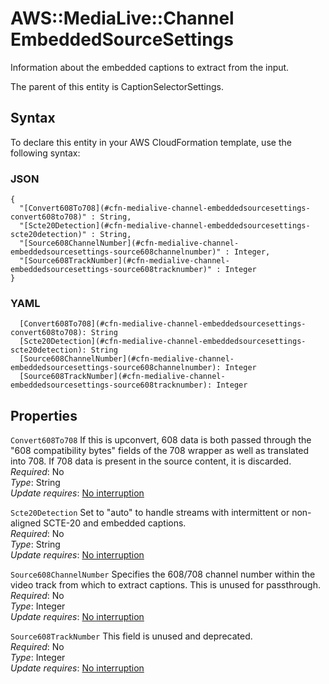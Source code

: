 # AWS::MediaLive::Channel EmbeddedSourceSettings<a name="aws-properties-medialive-channel-embeddedsourcesettings"></a>

Information about the embedded captions to extract from the input\.

The parent of this entity is CaptionSelectorSettings\.

## Syntax<a name="aws-properties-medialive-channel-embeddedsourcesettings-syntax"></a>

To declare this entity in your AWS CloudFormation template, use the following syntax:

### JSON<a name="aws-properties-medialive-channel-embeddedsourcesettings-syntax.json"></a>

```
{
  "[Convert608To708](#cfn-medialive-channel-embeddedsourcesettings-convert608to708)" : String,
  "[Scte20Detection](#cfn-medialive-channel-embeddedsourcesettings-scte20detection)" : String,
  "[Source608ChannelNumber](#cfn-medialive-channel-embeddedsourcesettings-source608channelnumber)" : Integer,
  "[Source608TrackNumber](#cfn-medialive-channel-embeddedsourcesettings-source608tracknumber)" : Integer
}
```

### YAML<a name="aws-properties-medialive-channel-embeddedsourcesettings-syntax.yaml"></a>

```
  [Convert608To708](#cfn-medialive-channel-embeddedsourcesettings-convert608to708): String
  [Scte20Detection](#cfn-medialive-channel-embeddedsourcesettings-scte20detection): String
  [Source608ChannelNumber](#cfn-medialive-channel-embeddedsourcesettings-source608channelnumber): Integer
  [Source608TrackNumber](#cfn-medialive-channel-embeddedsourcesettings-source608tracknumber): Integer
```

## Properties<a name="aws-properties-medialive-channel-embeddedsourcesettings-properties"></a>

`Convert608To708`  <a name="cfn-medialive-channel-embeddedsourcesettings-convert608to708"></a>
If this is upconvert, 608 data is both passed through the "608 compatibility bytes" fields of the 708 wrapper as well as translated into 708\. If 708 data is present in the source content, it is discarded\.  
*Required*: No  
*Type*: String  
*Update requires*: [No interruption](https://docs.aws.amazon.com/AWSCloudFormation/latest/UserGuide/using-cfn-updating-stacks-update-behaviors.html#update-no-interrupt)

`Scte20Detection`  <a name="cfn-medialive-channel-embeddedsourcesettings-scte20detection"></a>
Set to "auto" to handle streams with intermittent or non\-aligned SCTE\-20 and embedded captions\.  
*Required*: No  
*Type*: String  
*Update requires*: [No interruption](https://docs.aws.amazon.com/AWSCloudFormation/latest/UserGuide/using-cfn-updating-stacks-update-behaviors.html#update-no-interrupt)

`Source608ChannelNumber`  <a name="cfn-medialive-channel-embeddedsourcesettings-source608channelnumber"></a>
Specifies the 608/708 channel number within the video track from which to extract captions\. This is unused for passthrough\.  
*Required*: No  
*Type*: Integer  
*Update requires*: [No interruption](https://docs.aws.amazon.com/AWSCloudFormation/latest/UserGuide/using-cfn-updating-stacks-update-behaviors.html#update-no-interrupt)

`Source608TrackNumber`  <a name="cfn-medialive-channel-embeddedsourcesettings-source608tracknumber"></a>
This field is unused and deprecated\.  
*Required*: No  
*Type*: Integer  
*Update requires*: [No interruption](https://docs.aws.amazon.com/AWSCloudFormation/latest/UserGuide/using-cfn-updating-stacks-update-behaviors.html#update-no-interrupt)